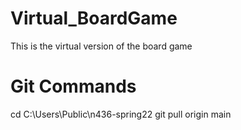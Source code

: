 # Virtual_BoardGame

This is the virtual version of the board game

# Git Commands

cd C:\Users\Public\n436-spring22
git pull origin main
